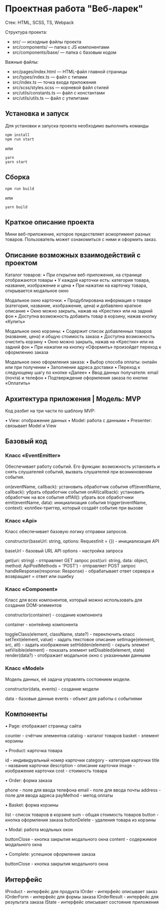 # Проектная работа "Веб-ларек"

Стек: HTML, SCSS, TS, Webpack

Структура проекта:
- src/ — исходные файлы проекта
- src/components/ — папка с JS компонентами
- src/components/base/ — папка с базовым кодом

Важные файлы:
- src/pages/index.html — HTML-файл главной страницы
- src/types/index.ts — файл с типами
- src/index.ts — точка входа приложения
- src/scss/styles.scss — корневой файл стилей
- src/utils/constants.ts — файл с константами
- src/utils/utils.ts — файл с утилитами

## Установка и запуск
Для установки и запуска проекта необходимо выполнить команды

```
npm install
npm run start
```

или

```
yarn
yarn start
```
## Сборка

```
npm run build
```

или

```
yarn build
```

## Краткое описание проекта

Мини веб-приложение, которое предоствляет асмортимент разных товаров. Пользователь может ознакомиться с ними и оформить заказ.

## Описание возможных взаимодействий с проектом

Каталог товаров:
• При открытии веб-приложения, на странице отображаются товары
• У каждой карточки есть: категория товара, название, изображение и цена
• При нажатии на карточку товара, открывается модальное окно

Модальное окно карточки:
• Продублирована информация о товаре (категория, название, изображение, цена) и добавлено краткое описание
• Окно можно закрыть, нажав на «Крестик» или на задний фон
• Доступна возможность добавить товар в корзину, нажав кнопку «Купить»

Модальное окно корзины:
• Содержит список добавленных товаров (название, цена) и общую стоимость заказа
• Доступна возможность очистить корзину 
• Окно можно закрыть, нажав на «Крестик» или на задний фон
• При нажатии на кнопку «Оформить» произойдет переход к оформлению заказа

Модальное окно оформления заказа:
• Выбор способа оплаты: онлайн или при получении
• Заполнение адреса доставки
• Переход к следующему шагу по кнопке «Далее»
• Ввод данных получателя: email (почта) и телефон
• Подтверждение оформления заказа по кнопке «Оплатить»


## Архитектура приложения | Модель: MVP

Код разбит на три части по шаблону MVP:

• View: отображение данных
• Model: работа с данными
• Presenter: связывает Model и View

## Базовый код

### Класс «EventEmitter»

Обеспечивает работу событий. Его функции: возможность установить и снять слушателей событий, вызвать слушателей при возникновении события.

on(eventName, callback): установить обработчик события
off(eventName, callback): убрать обработчик события
onAll(callback): установить обработчик на все события
offAll(): убрать все обработчики
emit(eventName, data): инициализация события
trigger(eventName, context): коллбек-триггер, который создаёт событие при вызове

### Класс «Api»

Класс обеспечивает базовую логику отправки запросов.

constructor(baseUrl: string, options: RequestInit = {}) - инициализация API

baseUrl - базовый URL API
options - настройка запроса

get(uri: string) - отправляет GET запрос
post(uri: string, data: object, method: ApiPostMethods = 'POST') - отправляет POST запрос
handleResponse(response: Response) - обрабатывает ответ сервера и возвращает = ответ или ошибку

### Класс «Component»

Класс для всех компонентов, который можно использовать для создания DOM-элементов

constructor(container) - создание компонента

container - контейнер компонента

toggleClass(element, className, state?) - переключить класс
setText(element, value) - задать текстовое описание
setImage(element, src, alt) - задать изображение
setHidden(element) - скрыть элемент
setVisible(element) - показать элемент
setDisabled(element, state)
render(data?) - отображает модальное окно с указанными данными

### Класс «Model»

Модель данных, её задача управлять состоянием модели.

constructor(data, events) - создание модели

data - базовые данные
events - объект для работы с событиями

## Компоненты

• Page: отображает страницу сайта

counter - счётчик элементов
catalog - каталог товаров
basket - элемент корзины


• Product: карточка товара

id - индивидуальный номер карточки
category - категория карточки
title - название карточки
description - описание карточки
image - изображение карточки
cost - стоимость товара

• Order: форма заказа

phone - поле для ввода телефона
email - поле для ввода почты
address - поле для ввода адреса
payMethod - метод оплаты


• Basket: форма корзины

list - список товаров в корзине
sum - общая стоимость товаров
button - кнопка оформления заказа
buttonDelete - удаления товара из корзины

• Modal: работа модльных окон

buttonClose - кнопка закрытия модального окна
content - содержимое модального окна

• Complete: успешное оформление заказа

buttonСlose - кнопка закрытия модального окна

## Интерфейс

IProduct - интерфейс для продукта
IOrder  - интерфейс описывает заказ
IOrderForm - интерфейс для формы заказа
IOrderResult - интерфейс для результата заказа
IState - интерфейс описывает состояние приложения


